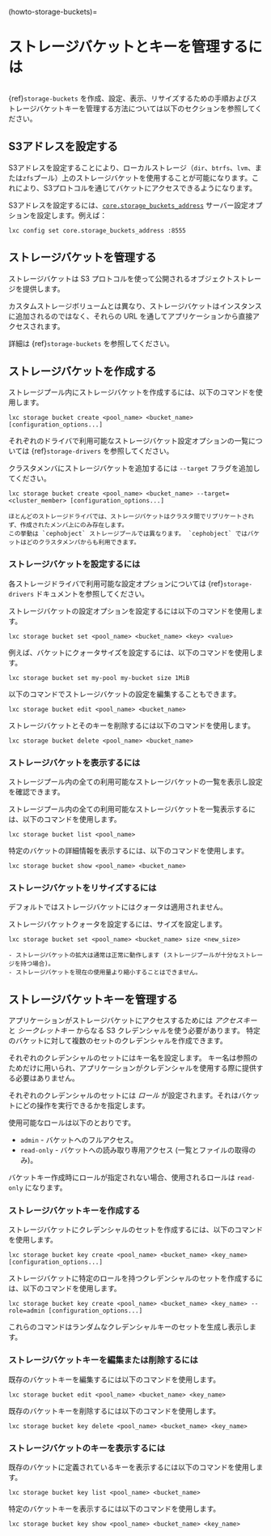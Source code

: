(howto-storage-buckets)=
# ストレージバケットとキーを管理するには

```{youtube} https://www.youtube.com/watch?v=T1EeXPrjkEY
```

{ref}`storage-buckets` を作成、設定、表示、リサイズするための手順およびストレージバケットキーを管理する方法については以下のセクションを参照してください。

## S3アドレスを設定する

S3アドレスを設定することにより、ローカルストレージ（`dir`、`btrfs`、`lvm`、または`zfs`プール）上のストレージバケットを使用することが可能になります。これにより、S3プロトコルを通じてバケットにアクセスできるようになります。

S3アドレスを設定するには、[`core.storage_buckets_address`](server-options-core) サーバー設定オプションを設定します。例えば：

    lxc config set core.storage_buckets_address :8555

## ストレージバケットを管理する

ストレージバケットは S3 プロトコルを使って公開されるオブジェクトストレージを提供します。

カスタムストレージボリュームとは異なり、ストレージバケットはインスタンスに追加されるのではなく、それらの URL を通してアプリケーションから直接アクセスされます。

詳細は {ref}`storage-buckets` を参照してください。

## ストレージバケットを作成する

ストレージプール内にストレージバケットを作成するには、以下のコマンドを使用します。

    lxc storage bucket create <pool_name> <bucket_name> [configuration_options...]

それぞれのドライバで利用可能なストレージバケット設定オプションの一覧については {ref}`storage-drivers` を参照してください。

クラスタメンバにストレージバケットを追加するには `--target` フラグを追加してください。

    lxc storage bucket create <pool_name> <bucket_name> --target=<cluster_member> [configuration_options...]

```{note}
ほとんどのストレージドライバでは、ストレージバケットはクラスタ間でリプリケートされず、作成されたメンバ上にのみ存在します。
この挙動は `cephobject` ストレージプールでは異なります。 `cephobject` ではバケットはどのクラスタメンバからも利用できます。
```

### ストレージバケットを設定するには

各ストレージドライバで利用可能な設定オプションについては {ref}`storage-drivers` ドキュメントを参照してください。

ストレージバケットの設定オプションを設定するには以下のコマンドを使用します。

    lxc storage bucket set <pool_name> <bucket_name> <key> <value>

例えば、バケットにクォータサイズを設定するには、以下のコマンドを使用します。

    lxc storage bucket set my-pool my-bucket size 1MiB

以下のコマンドでストレージバケットの設定を編集することもできます。

    lxc storage bucket edit <pool_name> <bucket_name>

ストレージバケットとそのキーを削除するには以下のコマンドを使用します。

    lxc storage bucket delete <pool_name> <bucket_name>

### ストレージバケットを表示するには

ストレージプール内の全ての利用可能なストレージバケットの一覧を表示し設定を確認できます。

ストレージプール内の全ての利用可能なストレージバケットを一覧表示するには、以下のコマンドを使用します。

    lxc storage bucket list <pool_name>

特定のバケットの詳細情報を表示するには、以下のコマンドを使用します。

    lxc storage bucket show <pool_name> <bucket_name>

### ストレージバケットをリサイズするには

デフォルトではストレージバケットにはクォータは適用されません。

ストレージバケットクォータを設定するには、サイズを設定します。

    lxc storage bucket set <pool_name> <bucket_name> size <new_size>

```{important}
- ストレージバケットの拡大は通常は正常に動作します (ストレージプールが十分なストレージを持つ場合)。
- ストレージバケットを現在の使用量より縮小することはできません。

```

## ストレージバケットキーを管理する

アプリケーションがストレージバケットにアクセスするためには *アクセスキー* と *シークレットキー* からなる S3 クレデンシャルを使う必要があります。
特定のバケットに対して複数のセットのクレデンシャルを作成できます。

それぞれのクレデンシャルのセットにはキー名を設定します。
キー名は参照のためだけに用いられ、アプリケーションがクレデンシャルを使用する際に提供する必要はありません。

それぞれのクレデンシャルのセットには *ロール* が設定されます。それはバケットにどの操作を実行できるかを指定します。

使用可能なロールは以下のとおりです。

 - `admin` - バケットへのフルアクセス。
 - `read-only` - バケットへの読み取り専用アクセス (一覧とファイルの取得のみ)。

バケットキー作成時にロールが指定されない場合、使用されるロールは `read-only` になります。

### ストレージバケットキーを作成する

ストレージバケットにクレデンシャルのセットを作成するには、以下のコマンドを使用します。

    lxc storage bucket key create <pool_name> <bucket_name> <key_name> [configuration_options...]

ストレージバケットに特定のロールを持つクレデンシャルのセットを作成するには、以下のコマンドを使用します。

    lxc storage bucket key create <pool_name> <bucket_name> <key_name> --role=admin [configuration_options...]

これらのコマンドはランダムなクレデンシャルキーのセットを生成し表示します。

### ストレージバケットキーを編集または削除するには

既存のバケットキーを編集するには以下のコマンドを使用します。

    lxc storage bucket edit <pool_name> <bucket_name> <key_name>

既存のバケットキーを削除するには以下のコマンドを使用します。

    lxc storage bucket key delete <pool_name> <bucket_name> <key_name>

### ストレージバケットのキーを表示するには

既存のバケットに定義されているキーを表示するには以下のコマンドを使用します。

    lxc storage bucket key list <pool_name> <bucket_name>

特定のバケットキーを表示するには以下のコマンドを使用します。

    lxc storage bucket key show <pool_name> <bucket_name> <key_name>
